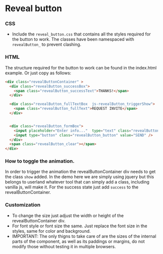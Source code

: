 # Reveal button

### CSS

- Include the `reveal_button.css` that contains all the styles required for the
button to work. The classes have been namespaced with `revealButton_` to prevent clashing.

### HTML

The structure required for the button to work can be found in the index.html example.
Or just copy as follows:

```html
<div class="revealButtonContainer" >
  <div class="revealButton_successBox">
    <span class="revealButton_successText">THANKS!</span>
  </div>

  <div class="revealButton_fullTextBox  js-revealButton_triggerShow">
    <span class="revealButton_fullText">REQUEST INVITE</span>
  </div>


  <div class="revealButton_formBox">
    <input placeholder="Enter info..."  type="text" class="revealButton_inputText js-revealButton_input" />
    <input type="button" class="revealButton_button" value="SEND" />
  </div>
  <span class="revealButton_clear"></span>
</div>
```

### How to toggle the animation.

In order to trigger the animation the revealButtonContainer div needs to get the class `show` added. In the demo here we are simply using jquery but this belongs to userland whatever tool that can simply add a class, including vanilla js, will make it.
For the success state just add `success` to the revealButtonContainer.

### Customization

- To change the size just adjust the width or height of the revealButtonContainer div.
- For font style or font size the same. Just replace the font size in the styles, same for color and background.
- IMPORTANT: The only thigns to take care of are the sizes of the internal parts of the component, as well as its paddings or margins, do not modify those without testing it in multiple browsers.
